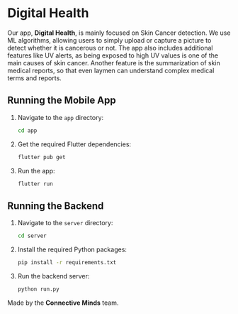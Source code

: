 # Digital Health

Our app, **Digital Health**, is mainly focused on Skin Cancer detection. We use ML algorithms, allowing users to simply upload or capture a picture to detect whether it is cancerous or not. The app also includes additional features like UV alerts, as being exposed to high UV values is one of the main causes of skin cancer. Another feature is the summarization of skin medical reports, so that even laymen can understand complex medical terms and reports.

## Running the Mobile App

1. Navigate to the `app` directory:
    ```bash
    cd app
    ```
2. Get the required Flutter dependencies:
    ```bash
    flutter pub get
    ```
3. Run the app:
    ```bash
    flutter run
    ```

## Running the Backend

1. Navigate to the `server` directory:
    ```bash
    cd server
    ```
2. Install the required Python packages:
    ```bash
    pip install -r requirements.txt
    ```
3. Run the backend server:
    ```bash
    python run.py
    ```
Made by the **Connective Minds** team.
